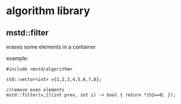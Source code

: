 # algorithm library
## mstd::filter

erases some elements in a container 

example:
```
#include <mstd/algorithm>

std::vector<int> v{1,2,3,4,5,6,7,8};

//remove even elements
mstd::filter(v,[](int prev, int i) -> bool { return *i%2==0; });
```
